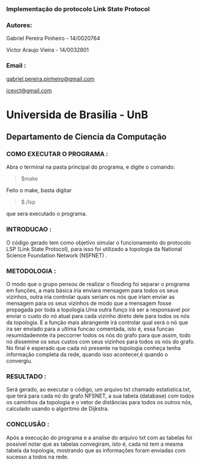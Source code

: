 
### Implementação do protocolo Link State Protocol

### Autores:

Gabriel Pereira Pinheiro - 14/0020764

Victor Araujo Vieira - 14/0032801

### Email :

gabriel.pereira.pinheiro@gmail.com

icevct@gmail.com

# Universida de Brasilia - UnB

## Departamento de Ciencia da Computação

### COMO EXECUTAR O PROGRAMA :

Abra o terminal na pasta principal do programa, e digite o comando:

> $make

Feito o make, basta digitar

> $./lsp 

que sera executado o programa.

### INTRODUCAO :

O código gerado tem como objetivo simular o funcionamento do protocolo LSP (Link State Protocol), para isso foi utilizado a topologia da National Science Foundation Network (NSFNET) .

### METODOLOGIA :

O modo que o grupo pensou de realizar o flooding foi separar o programa em funções, a mais básica iria enviara mensagem para todos os seus vizinhos, outra iria controlar quais seriam os nós que iriam enviar as mensagem para os seus vizinhos de modo que a mensagem fosse propagada por toda a topologia.Uma outra funço irá ser a responsavel por enviar o custo do nó atual para cada vizinho direto dele para todos os nós da topologia. E a função mais abrangente irá controlar qual será o nó que ira ser enviado para a ultima funcao comentada, isto é, essa funcao resumidademnte iŕa peccorrer todos os nós do grafo para que assim, todo nó dissemine os seus custos com seus vizinhos para todos os nós do grafo. No final é esperado que cada nó presente na topologia conheça tenha informação completa da rede, quando isso acontecer,é quando o convergiu. 

### RESULTADO :

Será gerado, ao executar o código, um arquivo txt chamado estatistica.txt, que terá para cada nó do grafo NFSNET, a sua tabela (database) com todos os caminhos da topologia e o vetor de distâncias para todos os outros nós, calculado usando o algoritmo de Dijkstra.

### CONCLUSÃO :

Após a execução do programa e a analise do arquivo txt com as tabelas foi possivel notar que as tabelas convegiram, isto é, cada nó tem a mesma tabela da topologia, mostrando que as informações foram enviadas com sucesso a todos na rede.

